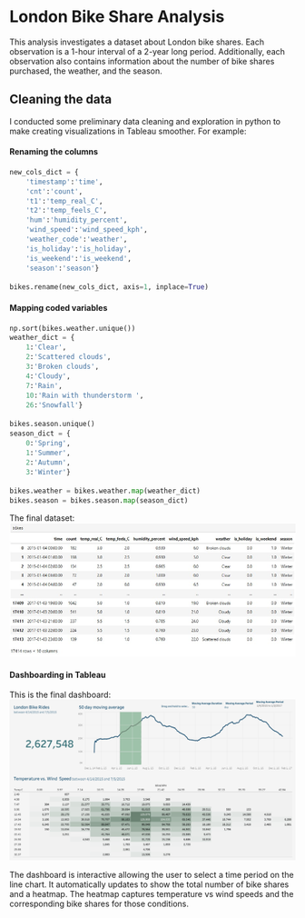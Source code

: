 # London Bike Share Analysis
This analysis investigates a dataset about London bike shares. Each observation is a 1-hour interval of a 2-year long period. Additionally, each observation also contains information about the number of bike shares purchased, the weather, and the season.

## Cleaning the data
I conducted some preliminary data cleaning and exploration in python to make creating visualizations in Tableau smoother. For example:

#### Renaming the columns
```python
new_cols_dict = {
    'timestamp':'time',
    'cnt':'count',
    't1':'temp_real_C',
    't2':'temp_feels_C',
    'hum':'humidity_percent',
    'wind_speed':'wind_speed_kph',
    'weather_code':'weather',
    'is_holiday':'is_holiday',
    'is_weekend':'is_weekend',
    'season':'season'}

bikes.rename(new_cols_dict, axis=1, inplace=True)
```

#### Mapping coded variables
```python
np.sort(bikes.weather.unique())
weather_dict = {
    1:'Clear',
    2:'Scattered clouds',
    3:'Broken clouds',
    4:'Cloudy',
    7:'Rain',
    10:'Rain with thunderstorm ',
    26:'Snowfall'}

bikes.season.unique()
season_dict = {
    0:'Spring',
    1:'Summer',
    2:'Autumn',
    3:'Winter'}

bikes.weather = bikes.weather.map(weather_dict)
bikes.season = bikes.season.map(season_dict)
```

The final dataset:
![Screenshot of bike.head()](https://github.com/digitoby/London-Bike-Share-Analysis/blob/main/images/data_ss.jpg)

#### Dashboarding in Tableau
This is the final dashboard:
![Screenshot of dashboard](https://github.com/digitoby/London-Bike-Share-Analysis/blob/main/images/london_bike_dash.png)

The dashboard is interactive allowing the user to select a time period on the line chart. It automatically updates to show the total number of bike shares and a heatmap. The heatmap captures temperature vs wind speeds and the corresponding bike shares for those conditions.
